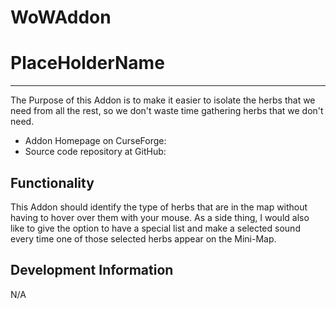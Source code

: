 # WoWAddon
# PlaceHolderName
--- 
The Purpose of this Addon is to make it easier to isolate the herbs that we need from all the rest, so we don't waste time gathering herbs that we don't need.

- Addon Homepage on CurseForge:
- Source code repository at GitHub:


## Functionality
This Addon should identify the type of herbs that are in the map without having to hover over them with your mouse. As a side thing, I would also like to give the option to have a special list and make a selected sound every time one of those selected herbs appear on the Mini-Map.

## Development Information
N/A
